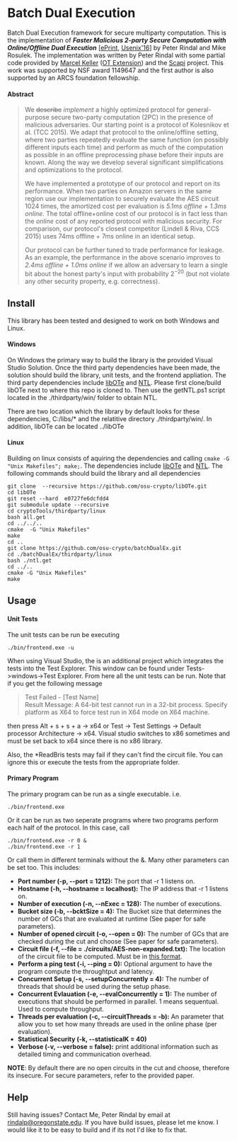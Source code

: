 # Batch Dual Execution
Batch Dual Execution framework for secure multiparty computation. This is the implementation of **_Faster Malicious 2-party Secure Computation with Online/Offline Dual Execution_** \[[ePrint](https://eprint.iacr.org/2016/632), [Usenix'16](https://www.usenix.org/conference/usenixsecurity16/technical-sessions/presentation/rindal)\] by Peter Rindal and Mike Rosulek. The implementation was written by Peter Rindal with some partial code provided by [Marcel Keller](http://www.bristol.ac.uk/engineering/people/marcel-k-keller/index.html) ([OT Extension](http://github.com/bristolcrypto/apricot)) and the [Scapi](https://github.com/cryptobiu/scapi) project. This work was supported by NSF award 1149647 and the first author is also supported by an ARCS foundation fellowship.

#### Abstract

>We ~~describe~~ *implement* a highly optimized protocol for general-purpose secure two-party computation (2PC) in the presence of malicious adversaries. Our starting point is a protocol of Kolesnikov et al. (TCC 2015). We adapt that protocol to the online/offline setting, where two parties repeatedly evaluate the same function (on possibly different inputs each time) and perform as much of the computation as possible in an offline preprocessing phase before their inputs are known. Along the way we develop several significant simplifications and optimizations to the protocol.
>
>We have implemented a prototype of our protocol and report on its performance. When two parties on Amazon servers in the same region use our implementation to securely evaluate the AES circuit 1024 times, the amortized cost per evaluation is *5.1ms offline + 1.3ms online*. The total offline+online cost of our protocol is in fact less than the *online* cost of any reported protocol with malicious security. For comparison, our protocol's closest competitor (Lindell \& Riva, CCS 2015) uses 74ms offline + 7ms online in an identical setup.
>
>Our protocol can be further tuned to trade performance for leakage. As an example, the performance in the above scenario improves to *2.4ms offline + 1.0ms online* if we allow an adversary to learn a single bit about the honest party's input with probability $2^{-20}$ (but not violate any other security property, e.g. correctness).


## Install

This library has been tested and designed to work on both Windows and Linux. 

#### Windows

On Windows the primary way to build the library is the provided Visual Studio Solution. Once the third party dependencies have been made, the solution should build the library, unit tests, and the frontend appliation. The third party dependencies include [libOTe](https://github.com/osu-crypto/libOTe) and [NTL](http://www.shoup.net/ntl/). Please first clone/build libOTe next to where this repo is cloned to. Then use the getNTL.ps1 script located in the ./thirdparty/win/ folder to obtain NTL. 

There are two location which the library by default looks for these dependencies, C:/libs/* and the relatitive directory ./thirdparty/win/. In addition, libOTe can be located ../libOTe

#### Linux

Building on linux consists of aquiring the dependencies and calling `cmake -G "Unix Makefiles"; make;`. The dependencies include [libOTe](https://github.com/osu-crypto/libOTe) and [NTL](http://www.shoup.net/ntl/). The following commands should build the library and all dependencies 

```
git clone  --recursive https://github.com/osu-crypto/libOTe.git
cd libOTe
git reset --hard  e0727fe6dcfdd4
git submodule update --recursive
cd cryptoTools/thirdparty/linux
bash all.get
cd ../../..
cmake  -G "Unix Makefiles"
make
cd ..
git clone https://github.com/osu-crypto/batchDualEx.git
cd ./batchDualEx/thirdparty/linux
bash ./ntl.get
cd ../..
cmake -G "Unix Makefiles"
make
```




## Usage

#### Unit Tests

The unit tests can be run be executing

`./bin/frontend.exe -u`

When using Visual Studio, the is an additional project which integrates the tests into the Test Explorer. This window can be found under Tests->windows->Test Explorer. From here all the unit tests can be run. Note that if you get the following message

> Test Failed - [Test Name]<br>
>Result Message:	A 64-bit test cannot run in a 32-bit process. Specify platform as X64 to force test run in X64 mode on X64 machine.

then press Alt + s + s + a  -> x64    or Test -> Test Settings -> Default processor Architecture -> x64. Visual studio switches to x86 sometimes and must be set back to x64 since there is no x86 library. 

Also, the *ReadBris tests may fail if they can't find the circuit file. You can ignore this or execute the tests from the appropriate folder.

#### Primary Program

The primary program can be run as a single executable. i.e.

`./bin/frontend.exe`

Or it can be run as two seperate programs where two programs perform each half of the protocol. In this case, call

`./bin/frontend.exe -r 0 &`<br>
`./bin/frontend.exe -r 1`

Or call them in different terminals without the &. Many other parameters can be set too. This includes:
* **Port number (-p, --port = 1212):** The port that -r 1  listens on.
* **Hostname (-h, --hostname = localhost):** The IP address that -r 1 listens on.
* **Number of execution (-n, --nExec = 128):** The number of executions.
* **Bucket size (-b, --bcktSize = 4):** The Bucket size that determines the number of GCs that are evaluated at runtime (See paper for safe parameters). 
* **Number of opened circuit (-o, --open = 0):** The number of GCs that are checked during the cut and choose (See paper for safe parameters).
* **Circuit file (-f, --file = ./circuits/AES-non-expanded.txt):** The location of the circuit file to be computed. Must be in [this format](https://www.cs.bris.ac.uk/Research/CryptographySecurity/MPC/).
* **Perform a ping test (-i, --ping = 0):** Optional argument to have the program compute the throughtput and latency.
* **Concurrent Setup (-s, --setupConcurrently = 4):** The number of threads that should be used during the setup phase.
* **Concurrent Evlauation (-e, --evalConcurrently = 1):** The number of executions that should be performed in parallel. 1 means sequentual. Used to compute throughput.
* **Threads per evaluation (-c, --circuitThreads = -b):** An parameter that allow you to set how many threads are used in the online phase (per evaluation).
* **Statistical Security (-k, --statisticalK = 40)**
* **Verbose (-v, --verbose = false):** print additional information such as detailed timing and communication overhead.

**NOTE**: By default there are no open circuits in the cut and choose, therefore its insecure. For secure parameters, refer to the provided paper.


## Help

Still having issues? Contact Me, Peter Rindal by email at rindalp@oregonstate.edu. If you have build issues, please let me know. I would like it to be easy to build and if its not I'd like to fix that.
